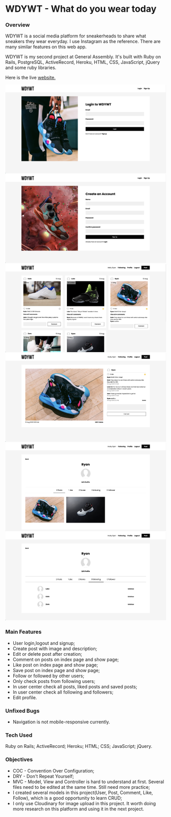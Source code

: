 # WDYWT - What do you wear today

### Overview ###

WDYWT is a social media platform for sneakerheads to share what sneakers they wear everyday. I use Instagram as the reference. There are many similar features on this web app.

WDYWT is my second project at General Assembly. It's built with Ruby on Rails, PostgreSQL, ActiveRecord, Heroku, HTML, CSS, JavaScript, jQuery and some ruby libraries.

Here is the live [website.](https://wdywt-ryan.herokuapp.com)

![Screenshot of the website:](https://github.com/ryan-xin/wdywt/blob/master/app/assets/images/wdywt_01.png)
![Screenshot of the website:](https://github.com/ryan-xin/wdywt/blob/master/app/assets/images/wdywt_02.png)
![Screenshot of the website:](https://github.com/ryan-xin/wdywt/blob/master/app/assets/images/wdywt_03.png)
![Screenshot of the website:](https://github.com/ryan-xin/wdywt/blob/master/app/assets/images/wdywt_04.png)
![Screenshot of the website:](https://github.com/ryan-xin/wdywt/blob/master/app/assets/images/wdywt_05.png)
![Screenshot of the website:](https://github.com/ryan-xin/wdywt/blob/master/app/assets/images/wdywt_06.png)

### Main Features ###

* User login,logout and signup;
* Create post with image and description;
* Edit or delete post after creation;
* Comment on posts on index page and show page;
* Like post on index page and show page;
* Save post on index page and show page;
* Follow or followed by other users;
* Only check posts from following users;
* In user center check all posts, liked posts and saved posts;
* In user center check all following and followers;
* Edit profile.

### Unfixed Bugs ###

* Navigation is not mobile-responsive currently.

### Tech Used ###

Ruby on Rails; ActiveRecord; Heroku; HTML; CSS; JavaScript; jQuery.

### Objectives ###

* COC - Convention Over Configuration;
* DRY - Don't Repeat Yourself;
* MVC - Model, View and Controller is hard to understand at first. Several files need to be edited at the same time. Still need more practice;
* I created several models in this project(User, Post, Comment, Like, Follow), which is a good opportunity to learn CRUD;
* I only use Cloudinary for image upload in this project. It worth doing more research on this platform and using it in the next project. 